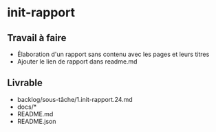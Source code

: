 # init-rapport

## Travail à faire

- Élaboration d'un rapport sans contenu avec les pages et leurs titres
- Ajouter le lien de rapport dans readme.md

## Livrable

- backlog/sous-tâche/1.init-rapport.24.md
- docs/*
- README.md
- README.json
